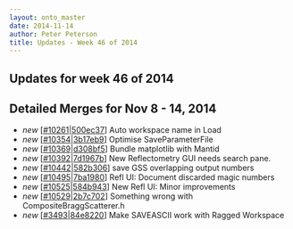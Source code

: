 ```yaml
---
layout: onto_master
date: 2014-11-14
author: Peter Peterson
title: Updates - Week 46 of 2014
---
```

Updates for week 46 of 2014
---------------------------

Detailed Merges for Nov 8 - 14, 2014
------------------------------------
* *new* \[[#10261](http://trac.mantidproject.org/mantid/ticket/10261)\|[500ec37](https://github.com/mantidproject/mantid/commit/500ec37de097de68c8647877b2d10a9422d75ad0)\] Auto workspace name in Load
* *new* \[[#10354](http://trac.mantidproject.org/mantid/ticket/10354)\|[3b17eb9](https://github.com/mantidproject/mantid/commit/3b17eb9f446a3845498e80681db36b0b76425e7a)\] Optimise SaveParameterFile
* *new* \[[#10369](http://trac.mantidproject.org/mantid/ticket/10369)\|[d308bf5](https://github.com/mantidproject/mantid/commit/d308bf515e1376177daf221627363f3211636b83)\] Bundle matplotlib with Mantid
* *new* \[[#10392](http://trac.mantidproject.org/mantid/ticket/10392)\|[7d1967b](https://github.com/mantidproject/mantid/commit/7d1967b4fe104860e4ae046b8550ff06ec27ab3f)\] New Reflectometry GUI needs search pane.
* *new* \[[#10442](http://trac.mantidproject.org/mantid/ticket/10442)\|[582b306](https://github.com/mantidproject/mantid/commit/582b3068d87f6f9fcfbf59f3a86a0d2f95cc635a)\] save GSS overlapping output numbers
* *new* \[[#10495](http://trac.mantidproject.org/mantid/ticket/10495)\|[7ba1980](https://github.com/mantidproject/mantid/commit/7ba198026e4d55ba5c2626865fa9c51d9dbc132b)\] Refl UI: Document discarded magic numbers
* *new* \[[#10525](http://trac.mantidproject.org/mantid/ticket/10525)\|[584b943](https://github.com/mantidproject/mantid/commit/584b943aba6a3912d8acd28ab9b53ac5bcca2411)\] New Refl UI: Minor improvements
* *new* \[[#10529](http://trac.mantidproject.org/mantid/ticket/10529)\|[2b7c702](https://github.com/mantidproject/mantid/commit/2b7c702da7689af907b817fce4c57b704575adf1)\] Something wrong with CompositeBraggScatterer.h
* *new* \[[#3493](http://trac.mantidproject.org/mantid/ticket/3493)\|[84e8220](https://github.com/mantidproject/mantid/commit/84e8220da0f1fab2841bf185b228f373ba1d9f76)\] Make SAVEASCII work with Ragged Workspace
